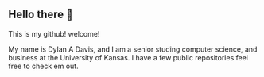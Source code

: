 ## Hello there 👋
This is my github! welcome!

My name is Dylan A Davis, and I am a senior studing computer science, and business at the University of Kansas. I have a few public repositories feel free to check em out.



<!--
**ddavis-4/ddavis-4** is a ✨ _special_ ✨ repository because its `README.md` (this file) appears on your GitHub profile.

Here are some ideas to get you started:

- 🔭 I’m currently working on ...
- 🌱 I’m currently learning ...
- 👯 I’m looking to collaborate on ...
- 🤔 I’m looking for help with ...
- 💬 Ask me about ...
- 📫 How to reach me: ...
- 😄 Pronouns: ...
- ⚡ Fun fact: ...
-->
